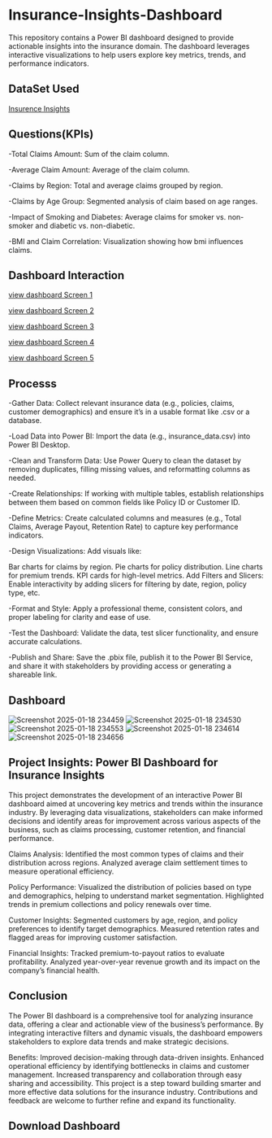 # Insurance-Insights-Dashboard
This repository contains a Power BI dashboard designed to provide actionable insights into the insurance domain. The dashboard leverages interactive visualizations to help users explore key metrics, trends, and performance indicators.

## DataSet Used
<a href="https://github.com/Sumanth-b-s/Insurance-Insights-Dashboard/blob/main/insurance_data.csv"> Insurence Insights</a>

## Questions(KPIs)
-Total Claims Amount: Sum of the claim column.

-Average Claim Amount: Average of the claim column.

-Claims by Region: Total and average claims grouped by region.

-Claims by Age Group: Segmented analysis of claim based on age ranges.

-Impact of Smoking and Diabetes: Average claims for smoker vs. non-smoker and diabetic vs. non-diabetic.

-BMI and Claim Correlation: Visualization showing how bmi influences claims.

## Dashboard Interaction 
<a href=https://github.com/Sumanth-b-s/Insurance-Insights-Dashboard/blob/main/Screenshot%202025-01-18%20234656.png> view dashboard Screen 1 </a>

<a href=https://github.com/Sumanth-b-s/Insurance-Insights-Dashboard/blob/main/Screenshot%202025-01-18%20234614.png> view dashboard Screen 2 </a>

<a href=https://github.com/Sumanth-b-s/Insurance-Insights-Dashboard/blob/main/Screenshot%202025-01-18%20234553.png> view dashboard Screen 3 </a>

<a href=https://github.com/Sumanth-b-s/Insurance-Insights-Dashboard/blob/main/Screenshot%202025-01-18%20234530.png> view dashboard Screen 4 </a>

<a href=https://github.com/Sumanth-b-s/Insurance-Insights-Dashboard/blob/main/Screenshot%202025-01-18%20234459.png> view dashboard Screen 5 </a>

## Processs
-Gather Data: Collect relevant insurance data (e.g., policies, claims, customer demographics) and ensure it’s in a usable format like .csv or a database.

-Load Data into Power BI: Import the data (e.g., insurance_data.csv) into Power BI Desktop.

-Clean and Transform Data: Use Power Query to clean the dataset by removing duplicates, filling missing values, and reformatting columns as needed.

-Create Relationships: If working with multiple tables, establish relationships between them based on common fields like Policy ID or Customer ID.

-Define Metrics: Create calculated columns and measures (e.g., Total Claims, Average Payout, Retention Rate) to capture key performance indicators.

-Design Visualizations: Add visuals like:

  Bar charts for claims by region.
  Pie charts for policy distribution.
  Line charts for premium trends.
  KPI cards for high-level metrics.
  Add Filters and Slicers: Enable interactivity by adding slicers for filtering by date, region, policy type, etc.

-Format and Style: Apply a professional theme, consistent colors, and proper labeling for clarity and ease of use.

-Test the Dashboard: Validate the data, test slicer functionality, and ensure accurate calculations.

-Publish and Share: Save the .pbix file, publish it to the Power BI Service, and share it with stakeholders by providing access or generating a shareable link.

## Dashboard
![Screenshot 2025-01-18 234459](https://github.com/user-attachments/assets/340b7e68-355e-45b1-9bdc-9690b83e8c78)
![Screenshot 2025-01-18 234530](https://github.com/user-attachments/assets/9e7a59fc-c01b-4dc0-a7b8-b3bba2a004f7)
![Screenshot 2025-01-18 234553](https://github.com/user-attachments/assets/e3a73cce-bd0e-4bca-a191-60ce499b2523)
![Screenshot 2025-01-18 234614](https://github.com/user-attachments/assets/dfbf3e3f-7af3-4c93-aede-49580dcf3866)
![Screenshot 2025-01-18 234656](https://github.com/user-attachments/assets/8a8f9261-12d2-44ff-967b-5b976e21127f)

## Project Insights: Power BI Dashboard for Insurance Insights
This project demonstrates the development of an interactive Power BI dashboard aimed at uncovering key metrics and trends within the insurance industry. By leveraging data visualizations, stakeholders can make informed decisions and identify areas for improvement across various aspects of the business, such as claims processing, customer retention, and financial performance.

Claims Analysis:
Identified the most common types of claims and their distribution across regions.
Analyzed average claim settlement times to measure operational efficiency.

Policy Performance:
Visualized the distribution of policies based on type and demographics, helping to understand market segmentation.
Highlighted trends in premium collections and policy renewals over time.

Customer Insights:
Segmented customers by age, region, and policy preferences to identify target demographics.
Measured retention rates and flagged areas for improving customer satisfaction.

Financial Insights:
Tracked premium-to-payout ratios to evaluate profitability.
Analyzed year-over-year revenue growth and its impact on the company’s financial health.

## Conclusion
The Power BI dashboard is a comprehensive tool for analyzing insurance data, offering a clear and actionable view of the business’s performance. By integrating interactive filters and dynamic visuals, the dashboard empowers stakeholders to explore data trends and make strategic decisions.

Benefits:
Improved decision-making through data-driven insights.
Enhanced operational efficiency by identifying bottlenecks in claims and customer management.
Increased transparency and collaboration through easy sharing and accessibility.
This project is a step toward building smarter and more effective data solutions for the insurance industry. Contributions and feedback are welcome to further refine and expand its functionality.

## Download Dashboard




